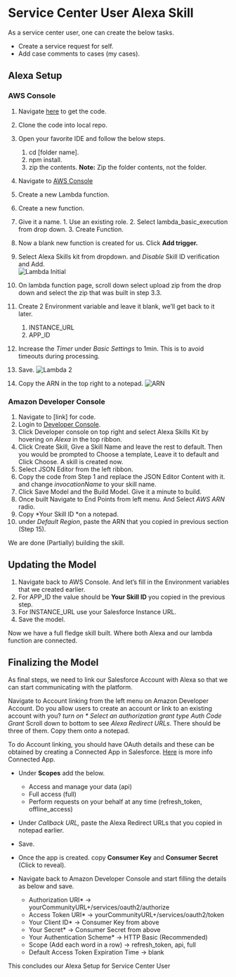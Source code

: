 # Service Center User Alexa Skill

As a service center user, one can create the below tasks.  

-  Create a service request for self.
-  Add case comments to cases (my cases).

## Alexa Setup

### AWS Console

1.  Navigate [here](https://github.com/sunnykeerthi/Service-center-agent/blob/master/index.js) to get the code.
2.  Clone the code into local repo.
3.  Open your favorite IDE and follow the below steps.
	1.  cd [folder name].
	2.  npm install.
	3.  zip the contents. **Note:** Zip the folder contents, not the folder.
4.  Navigate to [AWS Console](https://console.aws.amazon.com/console/home)
5.  Create a new Lambda function.
6.  Create a new function.
7.  Give it a name.
		1.  Use an existing role.
		2.  Select lambda_basic_execution from drop down.
		3.  Create Function.
8.  Now a blank new function is created for us. Click **Add trigger.**
9.  Select Alexa Skills kit from dropdown. and _Disable_ Skill ID verification and Add.  
   ![Lambda Initial](https://s5.gifyu.com/images/LambdaInitialSetup.gif)

10. On lambda function page, scroll down select upload zip from the drop down and select the zip that was built in step 3.3.
11.  Create 2 Environment variable and leave it blank, we’ll get back to it later.
		1.  INSTANCE_URL
		2.  APP_ID
12.  Increase the _Timer_ under _Basic Settings_ to 1min. This is to avoid timeouts during processing.
13.  Save.
![Lambda 2](https://s5.gifyu.com/images/Lambda_2.gif)
14.  Copy the ARN in the top right to a notepad.
![ARN](https://i.ibb.co/wS5VfpQ/Screen-Shot-2020-01-31-at-2-56-10-PM.png)


### Amazon Developer Console

1. Navigate to [link] for code.
2. Login to [Developer Console](https://developer.amazon.com/).
3. Click Developer console on top right and select Alexa Skills Kit by hovering on *Alexa* in the top ribbon.
4. Click Create Skill, Give a Skill Name and leave the rest to default. Then you would be prompted to Choose a template, Leave it to default and Click Choose. A skill is created now.
5. Select JSON Editor from the left ribbon. 
6. Copy the code from Step 1 and replace the JSON Editor Content with it. and change *invocationName* to your skill name.
7. Click Save Model and the Build Model. Give it a minute to build.
8. Once built Navigate to End Points from left menu. And Select *AWS ARN* radio.
9. Copy *Your Skill ID *on a notepad.
10. under *Default Region*, paste the ARN that you copied in previous section (Step 15).

We are done (Partially) building the skill.

## Updating the Model

1. Navigate back to AWS Console. And let’s fill in the Environment variables that we created earlier.
2. For APP_ID the value should be **Your Skill ID** you copied in the previous step.
3. For INSTANCE_URL use your Salesforce Instance URL.
4. Save the model.

Now we have a full fledge skill built. Where both Alexa and our lambda function are connected.

## Finalizing the Model

As final steps, we need to link our Salesforce Account with Alexa so that we can start communicating with the platform.

Navigate to Account linking from the left menu on Amazon Developer Account. 
Do you allow users to create an account or link to an existing account with you? *turn on *
Select an authorization grant type*  *Auth Code Grant*
Scroll down to bottom to see *Alexa Redirect URLs*. There should be three of them. Copy them onto a notepad.


To do Account linking, you should have OAuth details and these can be obtained by creating a Connected App in Salesforce. [Here](https://developer.salesforce.com/docs/atlas.en-us.api_rest.meta/api_rest/intro_defining_remote_access_applications.htm) is more info Connected App.

 * Under **Scopes** add the below.

    * Access and manage your data (api)
    * Full access (full)
    * Perform requests on your behalf at any time (refresh_token, offline_access)

 * Under *Callback URL,* paste the Alexa Redirect URLs that you copied in notepad earlier.
 * Save.
 * Once the app is created. copy **Consumer Key** and **Consumer Secret** (Click to reveal).
 * Navigate back to Amazon Developer Console and start filling the details as below and save.

	 * Authorization URI* -> yourCommunityURL+/services/oauth2/authorize 
	 * Access Token URI* ->	yourCommunityURL+/services/oauth2/token	 
	 * Your Client ID* ->	Consumer Key from above
	 * Your Secret* ->	Consumer Secret from above
	 * Your Authentication Scheme* ->  HTTP Basic (Recommended)	
	 * Scope (Add each word in a row) ->	refresh_token, api, full 
	 * Default Access Token Expiration Time  ->	blank

This concludes our Alexa Setup for Service Center User
